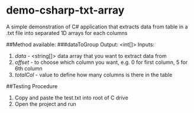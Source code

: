 # demo-csharp-txt-array
A simple demonstration of C# application that extracts data from table in a .txt file into separated 1D arrays for each columns

##Method available:
###dataToGroup
Output: <int[]>
Inputs:
1. *data* - <string[]> data array that you want to extract data from
2. *offset* - <int> to choose which column you want, e.g. 0 for first column, 5 for 6th column
3. *totalCol* - <int> value to define how many columns is there in the table

##Testing Procedure
1. Copy and paste the test.txt into root of C drive
2. Open the project and run
